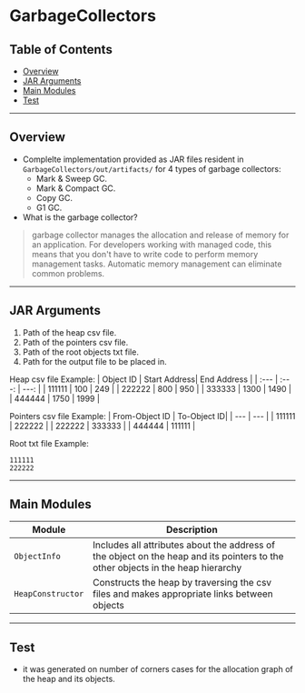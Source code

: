 # GarbageCollectors
## Table of Contents
- [Overview](#Overview)
- [JAR Arguments](#JAR-Arguments)
- [Main Modules](#Main-Modules)
- [Test](#Test)
---
## Overview
+ Complelte implementation provided as JAR files resident in `GarbageCollectors/out/artifacts/` for 4 types of garbage collectors:
  - Mark & Sweep GC.
  - Mark & Compact GC.
  - Copy GC.
  - G1 GC.
+ What is the garbage collector?
>garbage collector manages the allocation and release of memory for an application. For developers working with managed code, this means that you don't have to write code to perform memory management tasks. Automatic memory management can eliminate common problems.
---
## JAR Arguments

1. Path of the heap csv file.
1. Path of the pointers csv file.
1. Path of the root objects txt file.
1. Path for the output file to be placed in.

Heap csv file Example:
| Object ID | Start Address| End Address |
| :---         |     :---:      |          ---: |
| 111111   | 100     | 249    |
| 222222     | 800       | 950      |
| 333333     | 1300       | 1490      |
| 444444     | 1750       | 1999      |

Pointers csv file Example:
| From-Object ID | To-Object ID|
| ---         |     ---     |
| 111111   | 222222     |
| 222222     | 333333     |
| 444444     | 111111       |

Root txt file Example:
```
111111
222222
```

---
## Main Modules
| Module | Description |
| --- | --- |
| `ObjectInfo` | Includes all attributes about the address of the object on the heap and its pointers to the other objects in the heap hierarchy |
| `HeapConstructor` | Constructs the heap by traversing the csv files and makes appropriate links between objects |
---
## Test
+ it was generated on number of corners cases for the allocation graph of the heap and its objects.
